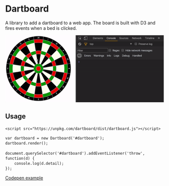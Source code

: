 # Dartboard
A library to add a dartboard to a web app. The board is built with D3 and fires events when a bed is clicked.

![demo](docs/dartboard-demo.gif)

## Usage
```
<script src="https://unpkg.com/dartboard/dist/dartboard.js"></script>
```
```
var dartboard = new Dartboard('#dartboard');
dartboard.render();

document.querySelector('#dartboard').addEventListener('throw', function(d) {
    console.log(d.detail);
});
```

[Codepen example](http://codepen.io/bmcallis/pen/amzEvG?editors=1000)

